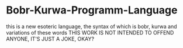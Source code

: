 # Bobr-Kurwa-Programm-Language
this is a new esoteric language, the syntax of which is bobr, kurwa and variations of these words
THIS WORK IS NOT INTENDED TO OFFEND ANYONE, IT'S JUST A JOKE, OKAY?
